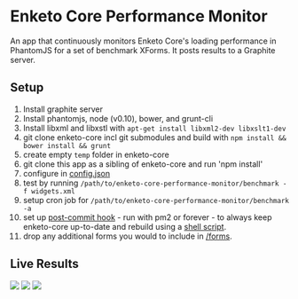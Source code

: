 Enketo Core Performance Monitor
===========

An app that continuously monitors Enketo Core's loading performance in PhantomJS for a set of benchmark XForms. It posts results to a Graphite server.

## Setup

1. Install graphite server
2. Install phantomjs, node (v0.10), bower, and grunt-cli
3. Install libxml and libxstl with `apt-get install libxml2-dev libxslt1-dev`
3. git clone enketo-core incl git submodules and build with `npm install && bower install && grunt`
4. create empty `temp` folder in enketo-core
6. git clone this app as a sibling of enketo-core and run 'npm install'
7. configure in [config.json](./config.json)
8. test by running `/path/to/enketo-core-performance-monitor/benchmark -f widgets.xml`
9. setup cron job for `/path/to/enketo-core-performance-monitor/benchmark -a`
10. set up [post-commit hook](https://gist.github.com/MartijnR/38621b556356111e87a2) - run with pm2 or forever - to always keep enketo-core up-to-date and rebuild using a [shell script](https://gist.github.com/MartijnR/716fd51f2c57adb91995).
11. drop any additional forms you would to include in [/forms](./forms).


## Live Results

<img src="http://performance.enketo.org//render?from=-24days&until=now&width=600&height=600&_salt=1426893692.136&title=Enketo%20Core%20Render%20Performance&lineMode=connected&vtitle=milliseconds&hideLegend=false&fontName=Sans&target=core.bench12.render&target=core.bench1.render&target=core.bench10.render&target=core.bench11.render&target=core.bench2.render&target=core.bench3.render&target=core.bench4.render&target=core.bench5.render&target=core.bench6.render&target=core.bench7.render&target=core.bench8.render&target=core.bench9.render&target=core.sdiprofile.render&target=core.widgets.render&_uniq=0.3311821629758924"/>

<img src="http://performance.enketo.org//render?from=-2weeks&until=now&width=600&height=600&_salt=1427299382.09&vtitle=milliseconds&title=Enketo%20Core%20Validation%20Performance%201&hideLegend=false&lineMode=connected&logBase=&target=core.widgets.validate&target=core.sdiprofile.validate&target=core.bench2.validate&target=core.bench3.validate&target=core.bench4.validate&target=core.bench5.validate&target=core.bench7.validate&target=core.bench8.validate&_uniq=0.5083600645884871"/>

<img src="http://performance.enketo.org//render?from=-2weeks&until=now&width=600&height=600&_salt=1427299389.335&vtitle=milliseconds&title=Enketo%20Core%20Validation%20Performance%202&hideLegend=false&lineMode=connected&logBase=&target=core.bench10.validate&target=core.bench9.validate&_uniq=0.6034161155112088"/>
